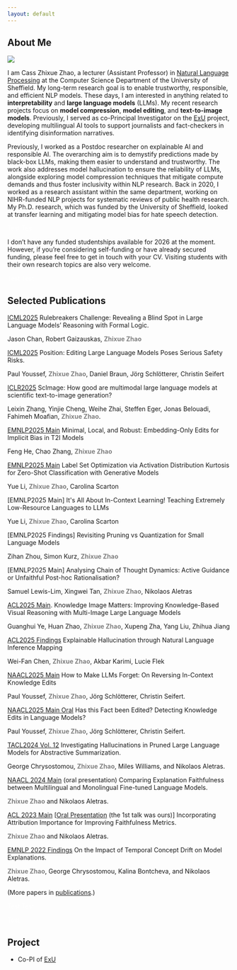 ```yaml
---
layout: default
---
```


## About Me

<img class="profile-picture" src="avatar.jpg">

I am Cass Zhixue Zhao, a lecturer (Assistant Professor) in [Natural Language Processing](https://www.sheffield.ac.uk/dcs/research/groups/natural-language-processing) at the Computer Science Department of the University of Sheffield. My long-term research goal is to enable trustworthy, responsible, and efficient NLP models. These days, I am interested in anything related to **interpretability** and **large language models** (LLMs). My recent research projects focus on **model compression**, **model editing**, and **text-to-image models**. Previously, I served as co-Principal Investigator on the [ExU](https://exuproject.sites.sheffield.ac.uk/) project, developing multilingual AI tools to support journalists and fact-checkers in identifying disinformation narratives.

Previously, I worked as a Postdoc researcher on explainable AI and responsible AI. The overarching aim is to demystify predictions made by black-box LLMs, making them easier to understand and trustworthy. The work also addresses model hallucination to ensure the reliability of LLMs, alongside exploring model compression techniques that mitigate compute demands and thus foster inclusivity within NLP research. Back in 2020, I worked as a research assistant within the same department, working on NIHR-funded NLP projects for systematic reviews of public health research. My Ph.D. research, which was funded by the University of Sheffield, looked at transfer learning and mitigating model bias for hate speech detection.


<font color=White>Test</font>
<font color=White>Test</font>

I don’t have any funded studentships available for 2026 at the moment. However, if you’re considering self-funding or have already secured funding, please feel free to get in touch with your CV. Visiting students with their own research topics are also very welcome.

<font color=White>Test</font>
<font color=White>Test</font>

## Selected Publications

[ICML2025](https://openreview.net/pdf?id=uqpML2nbIz) Rulebreakers Challenge: Revealing a Blind Spot in Large Language Models’ Reasoning with Formal Logic.

Jason Chan, Robert Gaizauskas, **<span style="color:grey">Zhixue Zhao</span>**


[ICML2025](https://openreview.net/pdf?id=QLKBm1PaCU) Position: Editing Large Language Models Poses Serious Safety Risks. 

Paul Youssef, **<span style="color:grey">Zhixue Zhao</span>**, Daniel Braun, Jörg Schlötterer, Christin Seifert


[ICLR2025](https://openreview.net/pdf?id=ugyqNEOjoU) ScImage: How good are multimodal large language models at scientific text-to-image generation? 

Leixin Zhang, Yinjie Cheng, Weihe Zhai, Steffen Eger, Jonas Belouadi, Fahimeh Moafian, **<span style="color:grey">Zhixue Zhao</span>**. 


[EMNLP2025 Main](https://arxiv.org/pdf/2412.03400?) Minimal, Local, and Robust: Embedding-Only Edits for Implicit Bias in T2I Models

Feng He, Chao Zhang, **<span style="color:grey">Zhixue Zhao</span>**


[EMNLP2025 Main](https://scholar.google.com/citations?view_op=view_citation&hl=en&user=bwiMxxsAAAAJ&sortby=pubdate&citation_for_view=bwiMxxsAAAAJ:hqOjcs7Dif8C) Label Set Optimization via Activation Distribution Kurtosis for Zero-Shot Classification with Generative Models

Yue Li, **<span style="color:grey">Zhixue Zhao</span>**, Carolina Scarton


[EMNLP2025 Main] It's All About In-Context Learning! Teaching Extremely Low-Resource Languages to LLMs

Yue Li, **<span style="color:grey">Zhixue Zhao</span>**, Carolina Scarton

	
[EMNLP2025 Findings] Revisiting Pruning vs Quantization for Small Language Models

Zihan Zhou, Simon Kurz, **<span style="color:grey">Zhixue Zhao</span>**


[EMNLP2025 Main] Analysing Chain of Thought Dynamics: Active Guidance or Unfaithful Post-hoc Rationalisation?

Samuel Lewis-Lim, Xingwei Tan, **<span style="color:grey">Zhixue Zhao</span>**, Nikolaos Aletras


[ACL2025 Main](https://aclanthology.org/2025.acl-long.1063/). Knowledge Image Matters: Improving Knowledge-Based Visual Reasoning with Multi-Image Large Language Models

Guanghui Ye, Huan Zhao, **<span style="color:grey">Zhixue Zhao</span>**, Xupeng Zha, Yang Liu, Zhihua Jiang


[ACL2025 Findings](https://aclanthology.org/2025.findings-acl.96/) Explainable Hallucination through Natural Language Inference Mapping

Wei-Fan Chen, **<span style="color:grey">Zhixue Zhao</span>**, Akbar Karimi, Lucie Flek


[NAACL2025 Main](https://aclanthology.org/2025.naacl-long.630/) How to Make LLMs Forget: On Reversing In-Context Knowledge Edits

Paul Youssef, **<span style="color:grey">Zhixue Zhao</span>**, Jörg Schlötterer, Christin Seifert. 


[NAACL2025 Main Oral](https://aclanthology.org/2025.naacl-long.492/) Has this Fact been Edited? Detecting Knowledge Edits in Language Models?

Paul Youssef, **<span style="color:grey">Zhixue Zhao</span>**, Jörg Schlötterer, Christin Seifert. 


[TACL2024 Vol. 12](https://transacl.org/index.php/tacl/article/view/6271) Investigating Hallucinations in Pruned Large Language Models for Abstractive Summarization.  

George Chrysostomou, **<span style="color:grey">Zhixue Zhao</span>**, Miles Williams, and Nikolaos Aletras. 


[NAACL 2024 Main](https://arxiv.org/pdf/2403.12809) (oral presentation) Comparing Explanation Faithfulness between Multilingual and Monolingual Fine-tuned Language Models. 

**<span style="color:grey">Zhixue Zhao</span>** and Nikolaos Aletras.

[ACL 2023 Main](https://aclanthology.org/2023.acl-long.261/)
[[Oral Presentation](https://us06web.zoom.us/rec/play/TisLvdRrfqNRYts4y0A6wJeoV2H6kL2eRywX7Jl_wGUxBVO_n_HoIfVi1lhO0OK1sUw-gDjFpHuuDz6o.-zDGXXlaq7nOwrW7?canPlayFromShare=true&from=share_recording_detail&continueMode=true&componentName=rec-play&originRequestUrl=https%3A%2F%2Fus06web.zoom.us%2Frec%2Fshare%2Fc0BepePE3QACrdQQpFnEISDmrUSvV5T7XwJcW1TN0jkGEvVMutm55KeLx9eKWXH4.R0SYaV552qVO0sfV) (the 1st talk was ours)] Incorporating Attribution Importance for Improving Faithfulness Metrics.

**<span style="color:grey">Zhixue Zhao</span>** and Nikolaos Aletras.


[EMNLP 2022 Findings](https://aclanthology.org/2022.findings-emnlp.298/) On the Impact of Temporal Concept Drift on Model Explanations. 

**<span style="color:grey">Zhixue Zhao</span>**, George Chrysostomou, Kalina Bontcheva, and Nikolaos Aletras.



(More papers in [publications](https://casszhao.github.io/cass/publications).)


<font color=White>Test</font>
<font color=White>Test</font>


<font color=White>Test</font>
## Project
- Co-PI of [ExU](https://exuproject.sites.sheffield.ac.uk/)
